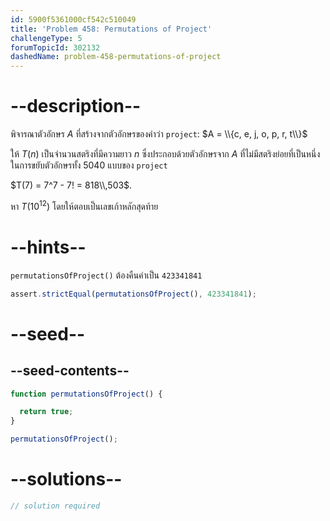 ```yaml
---
id: 5900f5361000cf542c510049
title: 'Problem 458: Permutations of Project'
challengeType: 5
forumTopicId: 302132
dashedName: problem-458-permutations-of-project
---
```


# --description--

พิจารณาตัวอักษร $A$ ที่สร้างจากตัวอักษรของคำว่า `project`: $A = \\{c, e, j, o, p, r, t\\}$

ให้ $T(n)$ เป็นจำนวนสตริงที่มีความยาว $n$ ซึ่งประกอบด้วยตัวอักษรจาก $A$ ที่ไม่มีสตริงย่อยที่เป็นหนึ่งในการขยับตัวอักษรทั้ง 5040 แบบของ `project`

$T(7) = 7^7 - 7! = 818\\,503$.

หา $T({10}^{12})$ โดยให้ตอบเป็นเลขเก้าหลักสุดท้าย

# --hints--

`permutationsOfProject()` ต้องคืนค่าเป็น `423341841`

```js
assert.strictEqual(permutationsOfProject(), 423341841);
```

# --seed--

## --seed-contents--

```js
function permutationsOfProject() {

  return true;
}

permutationsOfProject();
```

# --solutions--

```js
// solution required
```
